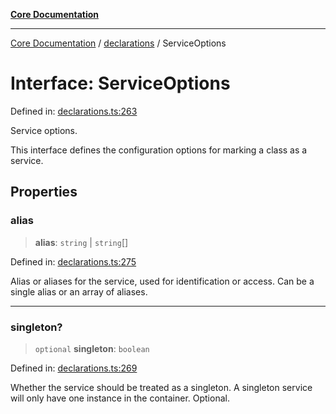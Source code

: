 [**Core Documentation**](../../README.md)

***

[Core Documentation](../../README.md) / [declarations](../README.md) / ServiceOptions

# Interface: ServiceOptions

Defined in: [declarations.ts:263](https://github.com/stonemjs/core/blob/3581a30de158e951ead319c3cc6abead0be9639f/src/declarations.ts#L263)

Service options.

This interface defines the configuration options for marking a class as a service.

## Properties

### alias

> **alias**: `string` \| `string`[]

Defined in: [declarations.ts:275](https://github.com/stonemjs/core/blob/3581a30de158e951ead319c3cc6abead0be9639f/src/declarations.ts#L275)

Alias or aliases for the service, used for identification or access.
Can be a single alias or an array of aliases.

***

### singleton?

> `optional` **singleton**: `boolean`

Defined in: [declarations.ts:269](https://github.com/stonemjs/core/blob/3581a30de158e951ead319c3cc6abead0be9639f/src/declarations.ts#L269)

Whether the service should be treated as a singleton.
A singleton service will only have one instance in the container.
Optional.
